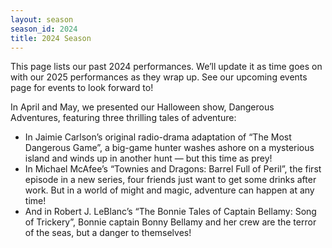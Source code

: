 ```yaml
---
layout: season
season_id: 2024
title: 2024 Season
---
```

This page lists our past 2024 performances. We’ll update it as time goes on with our 2025 performances as they wrap up. See our upcoming events page for events to look forward to!

In April and May, we presented our Halloween show, Dangerous Adventures, featuring three thrilling tales of adventure:
- In Jaimie Carlson’s original radio-drama adaptation of “The Most Dangerous Game”, a big-game hunter washes ashore on a mysterious island and winds up in another hunt — but this time as prey!
- In Michael McAfee’s “Townies and Dragons: Barrel Full of Peril”, the first episode in a new series, four friends just want to get some drinks after work. But in a world of might and magic, adventure can happen at any time!
- And in Robert J. LeBlanc’s “The Bonnie Tales of Captain Bellamy: Song of Trickery”, Bonnie captain Bonny Bellamy and her crew are the terror of the seas, but a danger to themselves!
